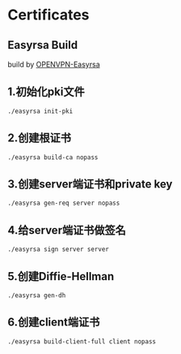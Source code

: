 Certificates
====

## Easyrsa Build

build by [OPENVPN-Easyrsa](https://github.com/OpenVPN/easy-rsa)

## 1.初始化pki文件

```
./easyrsa init-pki
```
## 2.创建根证书

```
./easyrsa build-ca nopass
```

## 3.创建server端证书和private key

```
./easyrsa gen-req server nopass
```

## 4.给server端证书做签名

```
./easyrsa sign server server
```

## 5.创建Diffie-Hellman

```
./easyrsa gen-dh
```

## 6.创建client端证书

```
./easyrsa build-client-full client nopass
```
